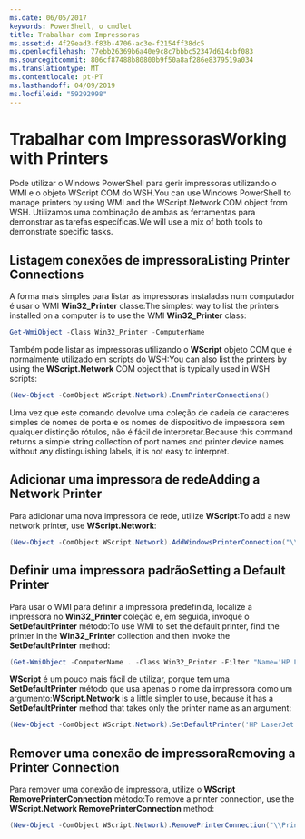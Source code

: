 ```yaml
---
ms.date: 06/05/2017
keywords: PowerShell, o cmdlet
title: Trabalhar com Impressoras
ms.assetid: 4f29ead3-f83b-4706-ac3e-f2154ff38dc5
ms.openlocfilehash: 77ebb26369b6a40e9c8c7bbbc52347d614cbf083
ms.sourcegitcommit: 806cf87488b80800b9f50a8af286e8379519a034
ms.translationtype: MT
ms.contentlocale: pt-PT
ms.lasthandoff: 04/09/2019
ms.locfileid: "59292998"
---
```

# <a name="working-with-printers"></a><span data-ttu-id="cc193-103">Trabalhar com Impressoras</span><span class="sxs-lookup"><span data-stu-id="cc193-103">Working with Printers</span></span>

<span data-ttu-id="cc193-104">Pode utilizar o Windows PowerShell para gerir impressoras utilizando o WMI e o objeto WScript COM do WSH.</span><span class="sxs-lookup"><span data-stu-id="cc193-104">You can use Windows PowerShell to manage printers by using WMI and the WScript.Network COM object from WSH.</span></span> <span data-ttu-id="cc193-105">Utilizamos uma combinação de ambas as ferramentas para demonstrar as tarefas específicas.</span><span class="sxs-lookup"><span data-stu-id="cc193-105">We will use a mix of both tools to demonstrate specific tasks.</span></span>

## <a name="listing-printer-connections"></a><span data-ttu-id="cc193-106">Listagem conexões de impressora</span><span class="sxs-lookup"><span data-stu-id="cc193-106">Listing Printer Connections</span></span>

<span data-ttu-id="cc193-107">A forma mais simples para listar as impressoras instaladas num computador é usar o WMI **Win32_Printer** classe:</span><span class="sxs-lookup"><span data-stu-id="cc193-107">The simplest way to list the printers installed on a computer is to use the WMI **Win32_Printer** class:</span></span>

```powershell
Get-WmiObject -Class Win32_Printer -ComputerName
```

<span data-ttu-id="cc193-108">Também pode listar as impressoras utilizando o **WScript** objeto COM que é normalmente utilizado em scripts do WSH:</span><span class="sxs-lookup"><span data-stu-id="cc193-108">You can also list the printers by using the **WScript.Network** COM object that is typically used in WSH scripts:</span></span>

```powershell
(New-Object -ComObject WScript.Network).EnumPrinterConnections()
```

<span data-ttu-id="cc193-109">Uma vez que este comando devolve uma coleção de cadeia de caracteres simples de nomes de porta e os nomes de dispositivo de impressora sem qualquer distinção rótulos, não é fácil de interpretar.</span><span class="sxs-lookup"><span data-stu-id="cc193-109">Because this command returns a simple string collection of port names and printer device names without any distinguishing labels, it is not easy to interpret.</span></span>

## <a name="adding-a-network-printer"></a><span data-ttu-id="cc193-110">Adicionar uma impressora de rede</span><span class="sxs-lookup"><span data-stu-id="cc193-110">Adding a Network Printer</span></span>

<span data-ttu-id="cc193-111">Para adicionar uma nova impressora de rede, utilize **WScript**:</span><span class="sxs-lookup"><span data-stu-id="cc193-111">To add a new network printer, use **WScript.Network**:</span></span>

```powershell
(New-Object -ComObject WScript.Network).AddWindowsPrinterConnection("\\Printserver01\Xerox5")
```

## <a name="setting-a-default-printer"></a><span data-ttu-id="cc193-112">Definir uma impressora padrão</span><span class="sxs-lookup"><span data-stu-id="cc193-112">Setting a Default Printer</span></span>

<span data-ttu-id="cc193-113">Para usar o WMI para definir a impressora predefinida, localize a impressora no **Win32_Printer** coleção e, em seguida, invoque o **SetDefaultPrinter** método:</span><span class="sxs-lookup"><span data-stu-id="cc193-113">To use WMI to set the default printer, find the printer in the **Win32_Printer** collection and then invoke the **SetDefaultPrinter** method:</span></span>

```powershell
(Get-WmiObject -ComputerName . -Class Win32_Printer -Filter "Name='HP LaserJet 5Si'").SetDefaultPrinter()
```

<span data-ttu-id="cc193-114">**WScript** é um pouco mais fácil de utilizar, porque tem uma **SetDefaultPrinter** método que usa apenas o nome da impressora como um argumento:</span><span class="sxs-lookup"><span data-stu-id="cc193-114">**WScript.Network** is a little simpler to use, because it has a **SetDefaultPrinter** method that takes only the printer name as an argument:</span></span>

```powershell
(New-Object -ComObject WScript.Network).SetDefaultPrinter('HP LaserJet 5Si')
```

## <a name="removing-a-printer-connection"></a><span data-ttu-id="cc193-115">Remover uma conexão de impressora</span><span class="sxs-lookup"><span data-stu-id="cc193-115">Removing a Printer Connection</span></span>

<span data-ttu-id="cc193-116">Para remover uma conexão de impressora, utilize o **WScript RemovePrinterConnection** método:</span><span class="sxs-lookup"><span data-stu-id="cc193-116">To remove a printer connection, use the **WScript.Network RemovePrinterConnection** method:</span></span>

```powershell
(New-Object -ComObject WScript.Network).RemovePrinterConnection("\\Printserver01\Xerox5")
```
